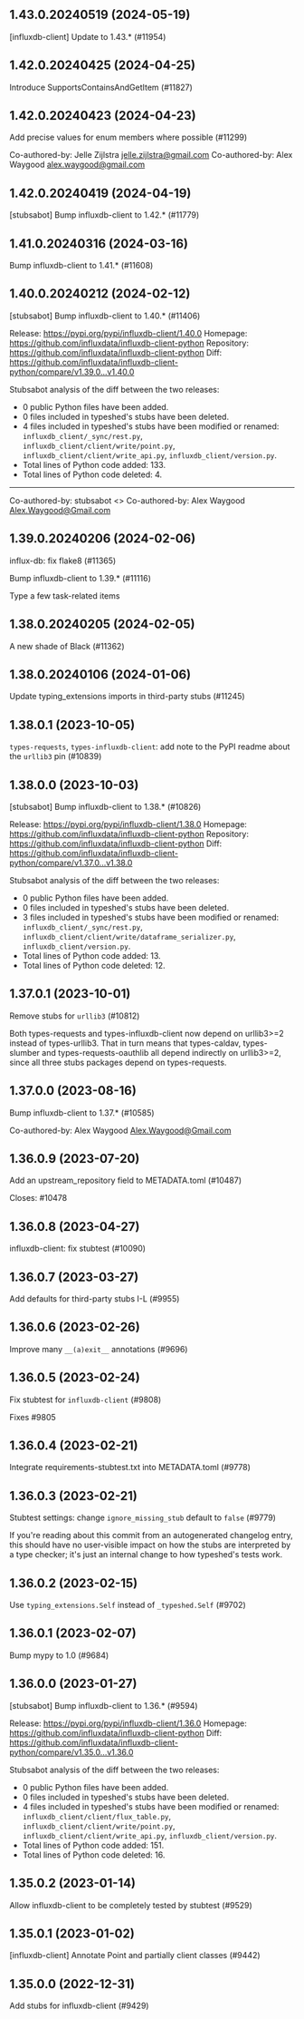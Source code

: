 ## 1.43.0.20240519 (2024-05-19)

[influxdb-client] Update to 1.43.* (#11954)

## 1.42.0.20240425 (2024-04-25)

Introduce SupportsContainsAndGetItem (#11827)

## 1.42.0.20240423 (2024-04-23)

Add precise values for enum members where possible (#11299)

Co-authored-by: Jelle Zijlstra <jelle.zijlstra@gmail.com>
Co-authored-by: Alex Waygood <alex.waygood@gmail.com>

## 1.42.0.20240419 (2024-04-19)

[stubsabot] Bump influxdb-client to 1.42.* (#11779)

## 1.41.0.20240316 (2024-03-16)

Bump influxdb-client to 1.41.* (#11608)

## 1.40.0.20240212 (2024-02-12)

[stubsabot] Bump influxdb-client to 1.40.* (#11406)

Release: https://pypi.org/pypi/influxdb-client/1.40.0
Homepage: https://github.com/influxdata/influxdb-client-python
Repository: https://github.com/influxdata/influxdb-client-python
Diff: https://github.com/influxdata/influxdb-client-python/compare/v1.39.0...v1.40.0

Stubsabot analysis of the diff between the two releases:
 - 0 public Python files have been added.
 - 0 files included in typeshed's stubs have been deleted.
 - 4 files included in typeshed's stubs have been modified or renamed: `influxdb_client/_sync/rest.py`, `influxdb_client/client/write/point.py`, `influxdb_client/client/write_api.py`, `influxdb_client/version.py`.
 - Total lines of Python code added: 133.
 - Total lines of Python code deleted: 4.

---------

Co-authored-by: stubsabot <>
Co-authored-by: Alex Waygood <Alex.Waygood@Gmail.com>

## 1.39.0.20240206 (2024-02-06)

influx-db: fix flake8 (#11365)

Bump influxdb-client to 1.39.* (#11116)

Type a few task-related items

## 1.38.0.20240205 (2024-02-05)

A new shade of Black (#11362)

## 1.38.0.20240106 (2024-01-06)

Update typing_extensions imports in third-party stubs (#11245)

## 1.38.0.1 (2023-10-05)

`types-requests`, `types-influxdb-client`: add note to the PyPI readme about the `urllib3` pin (#10839)

## 1.38.0.0 (2023-10-03)

[stubsabot] Bump influxdb-client to 1.38.* (#10826)

Release: https://pypi.org/pypi/influxdb-client/1.38.0
Homepage: https://github.com/influxdata/influxdb-client-python
Repository: https://github.com/influxdata/influxdb-client-python
Diff: https://github.com/influxdata/influxdb-client-python/compare/v1.37.0...v1.38.0

Stubsabot analysis of the diff between the two releases:
 - 0 public Python files have been added.
 - 0 files included in typeshed's stubs have been deleted.
 - 3 files included in typeshed's stubs have been modified or renamed: `influxdb_client/_sync/rest.py`, `influxdb_client/client/write/dataframe_serializer.py`, `influxdb_client/version.py`.
 - Total lines of Python code added: 13.
 - Total lines of Python code deleted: 12.

## 1.37.0.1 (2023-10-01)

Remove stubs for `urllib3` (#10812)

Both types-requests and types-influxdb-client now depend on urllib3>=2 instead of types-urllib3. That in turn means that types-caldav, types-slumber and types-requests-oauthlib all depend indirectly on urllib3>=2, since all three stubs packages depend on types-requests.

## 1.37.0.0 (2023-08-16)

Bump influxdb-client to 1.37.* (#10585)

Co-authored-by: Alex Waygood <Alex.Waygood@Gmail.com>

## 1.36.0.9 (2023-07-20)

Add an upstream_repository field to METADATA.toml (#10487)

Closes: #10478

## 1.36.0.8 (2023-04-27)

influxdb-client: fix stubtest (#10090)

## 1.36.0.7 (2023-03-27)

Add defaults for third-party stubs I-L (#9955)

## 1.36.0.6 (2023-02-26)

Improve many `__(a)exit__` annotations (#9696)

## 1.36.0.5 (2023-02-24)

Fix stubtest for `influxdb-client` (#9808)

Fixes #9805

## 1.36.0.4 (2023-02-21)

Integrate requirements-stubtest.txt into METADATA.toml (#9778)

## 1.36.0.3 (2023-02-21)

Stubtest settings: change `ignore_missing_stub` default to `false` (#9779)

If you're reading about this commit from an autogenerated changelog entry, this should have no user-visible impact on how the stubs are interpreted by a type checker; it's just an internal change to how typeshed's tests work.

## 1.36.0.2 (2023-02-15)

Use `typing_extensions.Self` instead of `_typeshed.Self` (#9702)

## 1.36.0.1 (2023-02-07)

Bump mypy to 1.0 (#9684)

## 1.36.0.0 (2023-01-27)

[stubsabot] Bump influxdb-client to 1.36.* (#9594)

Release: https://pypi.org/pypi/influxdb-client/1.36.0
Homepage: https://github.com/influxdata/influxdb-client-python
Diff: https://github.com/influxdata/influxdb-client-python/compare/v1.35.0...v1.36.0

Stubsabot analysis of the diff between the two releases:
 - 0 public Python files have been added.
 - 0 files included in typeshed's stubs have been deleted.
 - 4 files included in typeshed's stubs have been modified or renamed: `influxdb_client/client/flux_table.py`, `influxdb_client/client/write/point.py`, `influxdb_client/client/write_api.py`, `influxdb_client/version.py`.
 - Total lines of Python code added: 151.
 - Total lines of Python code deleted: 16.

## 1.35.0.2 (2023-01-14)

Allow influxdb-client to be completely tested by stubtest (#9529)

## 1.35.0.1 (2023-01-02)

[influxdb-client] Annotate Point and partially client classes (#9442)

## 1.35.0.0 (2022-12-31)

Add stubs for influxdb-client (#9429)

